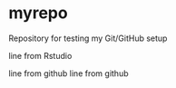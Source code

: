# myrepo
Repository for testing my Git/GitHub setup

line from Rstudio

line from github
line from github
